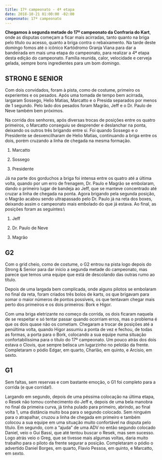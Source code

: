 ```yaml
---
title: 17º campeonato - 4ª etapa
date: 2018-10-21 01:00:00 -02:00
campeonato: 17º campeonato
---
```


**Chegamos à segunda metade do 17º campeonato da Confraria do Kart**, onde as disputas começam a ficar mais acirradas, tanto quanto na briga pelo título ou acesso, quanto a briga contra o rebaixamento. Na tarde deste domingo fomos até o icônico Kartódromo Granja Viana para dar a bandeirada em mais uma etapa do campeonato, para realizar a 4ª etapa desta edição do campeonato. Família reunida, calor, velocidade e cerveja gelada, sempre bons ingredientes para um bom domingo.

## STRONG E SENIOR

Com dois convidados, foram à pista, como de costume, primeiro os experientes e os pesados. Após uma tomada de tempo bem acirrada, largaram Sossego, Helio Matias, Marcatto e o Presida separados por menos de 1 segundo. Pelo lado dos pesados foram Magrão, Jeff e o Dr. Paulo de Neve também bem próximos.

Na corrida dos senhores, após diversas trocas de posições entre os quatro primeiros, o Marcatto conseguiu se desprender e deslanchar na ponta, deixando os outros três brigando entre si. Foi quando Sossego e o Presidente se desvencilharam de Helio Matias, continuando a briga entre os dois, porém cruzando a linha de chegada na mesma formação.

1. Marcatto

2. Sossego

3. Presidente

Já na parte dos gorduchos a briga foi intensa entre os quatro até a última volta, quando por um erro de frenagem, Dr. Paulo e Magrão se embolaram, dando o primeiro lugar de bandeja ao Jeff, que se manteve concentrado até cruzar a linha de chegada na ponta. Agora brigando pela segunda posição, o Magrão acabou sendo ultrapassado pelo Dr. Paulo já na reta dos boxes, deixando assim o campeonato mais embolado do que já estava. Ao final, as posições foram as seguintes:\\

1. Jeff

2. Dr. Paulo de Neve

3. Magrão

## G2

Com o grid cheio, como de costume, o G2 entrou na pista logo depois do Strong & Senior para dar início a segunda metade do campeonato, mas parece que temos uma equipe que está de descolando das outras rumo ao título.

Depois de uma largada bem complicada, onde alguns pilotos se embolaram no final da reta, foram criados três bolos de karts, os que brigavam para somar o maior números de pontos possíveis, os que tentavam chegar mais perto dos primeiros e os dois primeiros: Bork e Higor.

Com uma briga eletrizante no começo da corrida, os dois ficaram naquela de se respeitar e só tentar passar quando ocorriam erros, mas o problema é que os dois quase não os cometiam. Chegaram a trocar de posições até a penúltima volta, quando Higor assumiu a ponta de vez e fechou, de todas as formas, a porta para o Bork, colocando a sua equipe numa situação confortabilíssima para o título do 17º campeonato. Um pouco atrás dos dois estava o Clovis, que sempre belisca um lugarzinho no pelotão da frente. Completaram o pódio Edgar, em quarto, Charlão, em quinto, e Arcisio, em sexto.

## G1

Sem faltas, sem reservas e com bastante emoção, o G1 foi completo para a corrida (e que corrida!).

Largando em segundo, depois de uma péssima colocação na última etapa, o Resek não tomou conhecimento do Jeff e, depois de uma bela manobra no final da primeira curva, já tinha pulado para primeiro, abrindo, ao final volta 1, uma distância muito boa para o segundo colocado. Sem ninguém para o atrapalhar, cruzou a linha de chegada em primeiro e também colocou a sua equipe em uma situação muito confortável na disputa pelo título. Em segundo, com a “ajuda” de uma ADV no então segundo colocado Daniel, veio o Gui Bassi, que até tentou buscar o Resek, mas sem sucesso. Logo atrás veio o Greg, que se tivesse mais algumas voltas, daria muito trabalho para o piloto da frente segurar a posição. Completaram o pódio o advertido Daniel Borges, em quarto, Flavio Pessoa, em quinto, e Marcatto, em sexto.